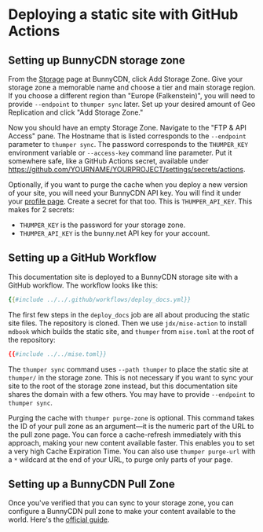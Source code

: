 # Deploying a static site with GitHub Actions

## Setting up BunnyCDN storage zone

From the [Storage](https://dash.bunny.net/storage) page at BunnyCDN, click Add Storage Zone. Give your storage zone a memorable name and choose a tier and main storage region. If you choose a different region than "Europe (Falkenstein)", you will need to provide `--endpoint` to `thumper sync` later. Set up your desired amount of Geo Replication and click "Add Storage Zone."

Now you should have an empty Storage Zone. Navigate to the "FTP & API Access" pane. The Hostname that is listed corresponds to the `--endpoint` parameter to `thumper sync`. The password corresponds to the `THUMPER_KEY` environment variable or `--access-key` command line parameter. Put it somewhere safe, like a GitHub Actions secret, available under https://github.com/YOURNAME/YOURPROJECT/settings/secrets/actions.

Optionally, if you want to purge the cache when you deploy a new version of your site, you will need your BunnyCDN API key. You will find it under your [profile page](https://dash.bunny.net/account/api-key). Create a secret for that too. This is `THUMPER_API_KEY`. This makes for 2 secrets:

- `THUMPER_KEY` is the password for your storage zone.
- `THUMPER_API_KEY` is the bunny.net API key for your account.

## Setting up a GitHub Workflow

This documentation site is deployed to a BunnyCDN storage site with a GitHub workflow. The workflow looks like this:

```yaml
{{#include ../../.github/workflows/deploy_docs.yml}}
```

The first few steps in the `deploy_docs` job are all about producing the static site files. The repository is cloned. Then we use `jdx/mise-action` to install `mdbook` which builds the static site, and `thumper` from `mise.toml` at the root of the repository:

```toml
{{#include ../../mise.toml}}
```

The `thumper sync` command uses `--path thumper` to place the static site at `thumper/` in the storage zone. This is not necessary if you want to sync your site to the root of the storage zone instead, but this documentation site shares the domain with a few others. You may have to provide `--endpoint` to `thumper sync`. 

Purging the cache with `thumper purge-zone` is optional. This command takes the ID of your pull zone as an argument—it is the numeric part of the URL to the pull zone page. You can force a cache-refresh immediately with this approach, making your new content available faster. This enables you to set a very high Cache Expiration Time. You can also use `thumper purge-url` with a `*` wildcard at the end of your URL, to purge only parts of your page.

## Setting up a BunnyCDN Pull Zone

Once you've verified that you can sync to your storage zone, you can configure a BunnyCDN pull zone to make your content available to the world. Here's the [official guide](https://support.bunny.net/hc/en-us/articles/8561433879964-How-to-access-and-deliver-files-from-Bunny-Storage).